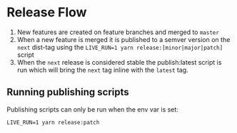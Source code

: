 # Release Flow

1. New features are created on feature branches and merged to `master`
1. When a new feature is merged it is published to a semver version on the `next` dist-tag using the `LIVE_RUN=1 yarn release:[minor|major|patch]` script
1. When the `next` release is considered stable the publish:latest script is run which will bring the `next` tag inline with the `latest` tag.

## Running publishing scripts

Publishing scripts can only be run when the env var is set:

```
LIVE_RUN=1 yarn release:patch
```
